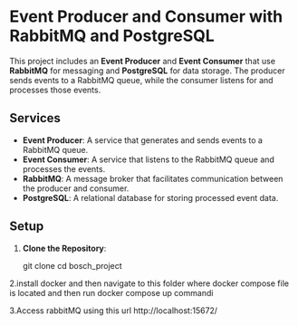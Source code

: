 # Event Producer and Consumer with RabbitMQ and PostgreSQL

This project includes an **Event Producer** and **Event Consumer** that use **RabbitMQ** for messaging and **PostgreSQL** for data storage. The producer sends events to a RabbitMQ queue, while the consumer listens for and processes those events.

## Services

- **Event Producer**: A service that generates and sends events to a RabbitMQ queue.
- **Event Consumer**: A service that listens to the RabbitMQ queue and processes the events.
- **RabbitMQ**: A message broker that facilitates communication between the producer and consumer.
- **PostgreSQL**: A relational database for storing processed event data.

## Setup

1. **Clone the Repository**:
   
   git clone 
   cd bosch_project

2.install docker and then navigate to this folder where docker compose file is located and then run docker compose up commandi


3.Access rabbitMQ using this url
http://localhost:15672/

